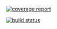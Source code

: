 [![coverage report](../badges/master/coverage.svg)](../commits/master)

[![build status](../badges/master/build.svg)](../commits/master)